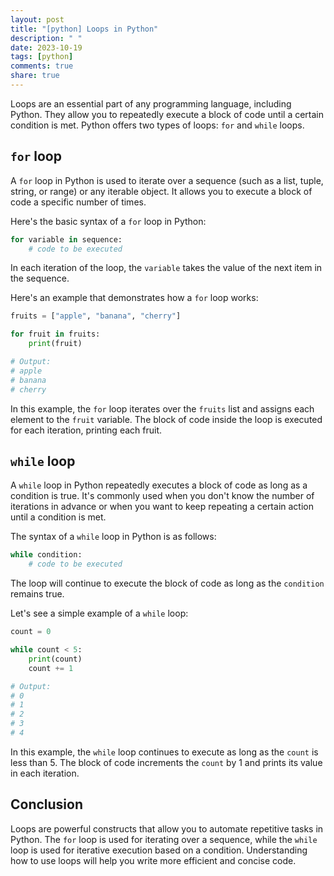 ```yaml
---
layout: post
title: "[python] Loops in Python"
description: " "
date: 2023-10-19
tags: [python]
comments: true
share: true
---
```


Loops are an essential part of any programming language, including Python. They allow you to repeatedly execute a block of code until a certain condition is met. Python offers two types of loops: `for` and `while` loops.

## `for` loop

A `for` loop in Python is used to iterate over a sequence (such as a list, tuple, string, or range) or any iterable object. It allows you to execute a block of code a specific number of times.

Here's the basic syntax of a `for` loop in Python:

```python
for variable in sequence:
    # code to be executed
```

In each iteration of the loop, the `variable` takes the value of the next item in the sequence.

Here's an example that demonstrates how a `for` loop works:

```python
fruits = ["apple", "banana", "cherry"]

for fruit in fruits:
    print(fruit)

# Output:
# apple
# banana
# cherry
```

In this example, the `for` loop iterates over the `fruits` list and assigns each element to the `fruit` variable. The block of code inside the loop is executed for each iteration, printing each fruit.

## `while` loop

A `while` loop in Python repeatedly executes a block of code as long as a condition is true. It's commonly used when you don't know the number of iterations in advance or when you want to keep repeating a certain action until a condition is met.

The syntax of a `while` loop in Python is as follows:

```python
while condition:
    # code to be executed
```

The loop will continue to execute the block of code as long as the `condition` remains true.

Let's see a simple example of a `while` loop:

```python
count = 0

while count < 5:
    print(count)
    count += 1

# Output:
# 0
# 1
# 2
# 3
# 4
```

In this example, the `while` loop continues to execute as long as the `count` is less than 5. The block of code increments the `count` by 1 and prints its value in each iteration.

## Conclusion

Loops are powerful constructs that allow you to automate repetitive tasks in Python. The `for` loop is used for iterating over a sequence, while the `while` loop is used for iterative execution based on a condition. Understanding how to use loops will help you write more efficient and concise code.